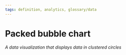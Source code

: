 ```yaml
---
tags: definition, analytics, glossary/data
---
```

#  Packed bubble chart
*A data visualization that displays data in clustered circles*